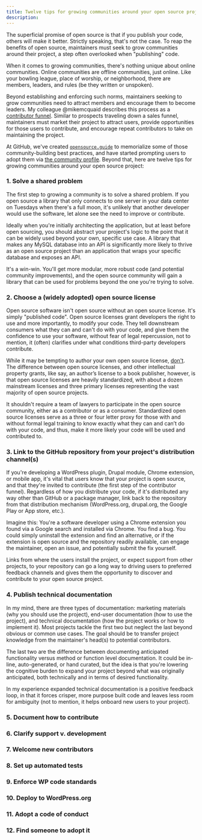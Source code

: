 ```yaml
---
title: Twelve tips for growing communities around your open source project
description:
---
```


The superficial promise of open source is that if you publish your code, others will make it better. Strictly speaking, that's not the case. To reap the benefits of open source, maintainers must seek to grow communities around their project, a step often overlooked when "publishing" code.

When it comes to growing communities, there's nothing unique about online communities. Online communities are offline communities, just online. Like your bowling league, place of worship, or neighborhood, there are members, leaders, and rules (be they written or unspoken).

Beyond establishing and enforcing such norms, maintainers seeking to grow communities need to attract members and encourage them to become leaders. My colleague @mikemcquaid describes this process as a [contributor funnel](https://speakerdeck.com/mikemcquaid/the-open-source-contributor-funnel). Similar to prospects traveling down a sales funnel, maintainers must market their project to attract users, provide opportunities for those users to contribute, and encourage repeat contributors to take on maintaining the project.

At GitHub, we've created [`opensource.guide`](https://opensource.guide) to memorialize some of those community-building best practices, and have started prompting users to adopt them via [the community profile](https://github.com/blog/2380-new-community-tools). Beyond that, here are twelve tips for growing communities around your open source project:

### 1. Solve a shared problem

The first step to growing a community is to solve a shared problem. If you open source a library that only connects to one server in your data center on Tuesdays when there's a full moon, it's unlikely that another developer would use the software, let alone see the need to improve or contribute.

Ideally when you're initially architecting the application, but at least before open sourcing, you should abstract your project's logic to the point that it can be widely used beyond your own, specific use case. A library that makes any MySQL database into an API is significantly more likely to thrive as an open source project than an application that wraps your specific database and exposes an API.

It's a win-win. You'll get more modular, more robust code (and potential community improvements), and the open source community will gain a library that can be used for problems beyond the one you're trying to solve.

### 2. Choose a (widely adopted) open source license

Open source software isn't open source without an open source license. It's simply "published code". Open source licenses grant developers the right to use and more importantly, to modify your code. They tell downstream consumers what they can and can't do with your code, and give them the confidence to use your software, without fear of legal repercussion, not to mention, it (often) clarifies under what conditions third-party developers contribute.

While it may be tempting to author your own open source license, [don't](http://ben.balter.com/2016/08/01/why-you-shouldnt-write-your-own-open-source-license/). The difference between open source licenses, and other intellectual property grants, like say, an author’s license to a book publisher, however, is that open source licenses are heavily standardized, with about a dozen mainstream licenses and three primary licenses representing the vast majority of open source projects.

It shouldn't require a team of lawyers to participate in the open source community, either as a contributor or as a consumer. Standardized open source licenses serve as a three or four letter proxy for those with and without formal legal training to know exactly what they can and can’t do with your code, and thus, make it more likely your code will be used and contributed to.

### 3. Link to the GitHub repository from your project's distribution channel(s)

If you're developing a WordPress plugin, Drupal module, Chrome extension, or mobile app, it's vital that users know that your project is open source, and that they're invited to contribute (the first step of the contributor funnel). Regardless of how you distribute your code, if it's distributed any way other than GitHub or a package manager, link back to the repository from that distribution mechanism (WordPress.org, drupal.org, the Google Play or App store, etc.).

Imagine this: You're a software developer using a Chrome extension you found via a Google search and installed via Chrome. You find a bug. You could simply uninstall the extension and find an alternative, or if the extension is open source and the repository readily available, can engage the maintainer, open an issue, and potentially submit the fix yourself.

Links from where the users install the project, or expect support from other projects, to your repository can go a long way to driving users to preferred feedback channels and gives them the opportunity to discover and contribute to your open source project.

### 4. Publish technical documentation

In my mind, there are three types of documentation: marketing materials (why you should use the project), end-user documentation (how to use the project), and technical documentation (how the project works or how to implement it). Most projects tackle the first two but neglect the last beyond obvious or common use cases. The goal should be to transfer project knowledge from the maintainer's head(s) to potential contributors.

The last two are the difference between documenting anticipated functionality versus method or function level documentation. It could be in-line, auto-generated, or hand curated, but the idea is that you're lowering the cognitive burden to expand your project beyond what was originally anticipated, both technically and in terms of desired functionality.

In my experience expanded technical documentation is a positive feedback loop, in that it forces crisper, more purpose built code and leaves less room for ambiguity (not to mention, it helps onboard new users to your project).

### 5. Document how to contribute



### 6. Clarify support v. development

### 7. Welcome new contributors

### 8. Set up automated tests

### 9. Enforce WP code standards

### 10. Deploy to WordPress.org

### 11. Adopt a code of conduct

### 12. Find someone to adopt it
